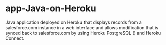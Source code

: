 # app-Java-on-Heroku
Java application deployed on Heroku that displays records from a salesforce.com instance in a web interface and allows modification that is synced back to salesforce.com by using  Heroku PostgreSQL () and Heroku Connect.
